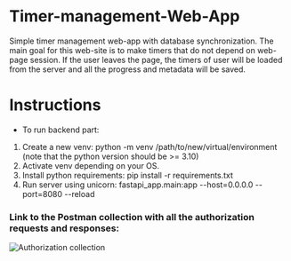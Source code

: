 # Timer-management-Web-App

Simple timer management web-app with database synchronization. The main goal for this web-site is to make timers that do
not depend on web-page session. If the user leaves the page, the timers of user will be loaded from the server and all
the progress and metadata will be saved.

# Instructions

* To run backend part:

1. Create a new venv:
   python -m venv /path/to/new/virtual/environment
   (note that the python version should be >= 3.10)
2. Activate venv depending on your OS.
3. Install python requirements:
   pip install -r requirements.txt
4. Run server using unicorn:
   fastapi_app.main:app --host=0.0.0.0 --port=8080 --reload


### Link to the Postman collection with all the authorization requests and responses:
![[Authorization collection](https://go.postman.co/workspace/Timers~1e9edfce-1e47-4521-8c6d-28315952eb9b/api/20118925-ecf8-4fe9-8584-b4dc59694c47)](https://img.shields.io/badge/Postman-FF6C37?style=for-the-badge&logo=postman&logoColor=white)


